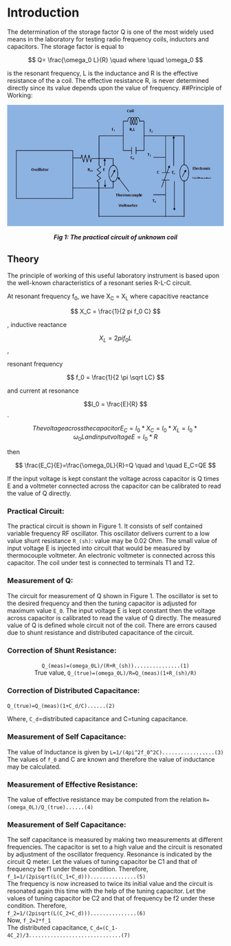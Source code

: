 # Introduction

   The determination of the storage factor Q is one of the most widely used means in the laboratory for testing radio frequency coils, inductors and capacitors. The storage factor is equal to
   
$$ Q= \frac{\omega_0 L}{R} \quad where \quad \omega_0 $$

is the resonant frequency, L is the inductance and R is the effective resistance of the a coil. The effective resistance R, is never determined directly since its value depends upon the value of frequency.
   ##Principle of Working:


<div align="center">
<img src="images/pic1.jpg" />

***Fig 1: The practical circuit of unknown coil***
</div>

## Theory

  The principle of working of this useful laboratory instrument is based upon the well-known characteristics of a resonant series R-L-C circuit.

</p>
  At resonant frequency f<sub>0</sub>, we have X<sub>C</sub> = X<sub>L</sub> where capacitive reactance
  
 $$ X_C = \frac{1}{2 pi f_0 C} $$
 
 , inductive reactance
 
 $$X_L = 2 pi f_0 L $$
 ,
 
 resonant frequency
 
 $$ f_0 = \frac{1}{2 \pi \sqrt LC} $$
 
 and current at resonance 
 
 $$I_0 = \frac{E}{R} $$.
 
  </p>
  
$$ The voltage across the capacitor E_C=I_0*X_C=I_0*X_L=I_0* \omega_0L and input voltage E=I_0*R $$

then  

$$ \frac{E_C}{E}=\frac{\omega_0L}{R}=Q \quad and \quad  E_C=QE $$

</p>
 If the input voltage is kept constant the voltage across capacitor is Q times E and a voltmeter connected across the capacitor can be calibrated to read the value of Q directly.
 
### Practical Circuit:

The practical circuit is shown in Figure 1. It consists of self contained variable frequency RF oscillator. This oscillator delivers current to a low value shunt resistance `R_(sh)`: value may be 0.02 Ohm. The small value of input voltage E is injected into circuit that would be measured by thermocouple voltmeter. An electronic voltmeter is connected across this capacitor. The coil under test is connected to terminals T1 and T2.
### Measurement of Q:
The circuit for measurement of Q shown in Figure 1. The oscillator is set to the desired frequency and then the tuning capacitor is adjusted for maximum value `E_0`. The input voltage E is kept constant then the voltage across capacitor is calibrated to read the value of Q directly. The measured value of Q is defined whole circuit not of the coil. There are errors caused due to shunt resistance and distributed capacitance of the circuit.



### Correction of Shunt Resistance:

<div align="center">

`Q_(meas)=(omega_0L)/(R+R_(sh))...............(1)`
</br>
True value, `Q_(true)=(omega_0L)/R=Q_(meas)(1+R_(sh)/R)`


</div>


### Correction of Distributed Capacitance:

`Q_(true)=Q_(meas)(1+C_d/C)......(2)`

Where, `C_d`=distributed capacitance and C=tuning capacitance.
### Measurement of Self Capacitance:
The value of Inductance is given by                `L=1/(4pi^2f_0^2C).................(3)`
</br>
The values of `f_0` and C are known and therefore the value of inductance may be calculated.
### Measurement of Effective Resistance:
The value of effective resistance may be computed from the relation `R=(omega_0L)/Q_(true)......(4)`
### Measurement of Self Capacitance:
The self capacitance is measured by making two measurements at different frequencies. The capacitor is set to a high value and the circuit is resonated by adjustment of the oscillator frequency. Resonance is indicated by the circuit Q meter. Let the values of tuning capacitor be C1 and that of frequency be f1 under these condition. Therefore,
</br>
`f_1=1/(2pisqrt(L(C_1+C_d)))...............(5)`
</br>
 The frequency is now increased to twice its initial value and the circuit is resonated again this time with the help of the tuning capacitor. Let the values of tuning capacitor be C2 and that of frequency be f2 under these condition. Therefore,
 </br>
 `f_2=1/(2pisqrt(L(C_2+C_d)))...............(6)`
 </br>
 Now, `f_2=2*f_1`
 </br>
 The distributed capacitance,             `C_d=(C_1-4C_2)/3..............................(7)`
 
<script id="MathJax-script" async src="https://cdn.jsdelivr.net/npm/mathjax@3/es5/tex-mml-chtml.js"></script>


